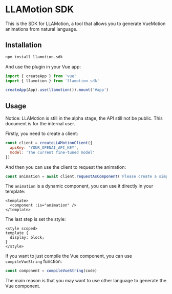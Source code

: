 # LLAMotion SDK

This is the SDK for LLAMotion, a tool that allows you to generate VueMotion animations from natural language.

## Installation

```bash
npm install llamotion-sdk
```

And use the plugin in your Vue app:

```javascript
import { createApp } from 'vue'
import { llamotion } from 'llamotion-sdk'

createApp(App).use(llamotion()).mount('#app')
```

## Usage

Notice: LLAMotion is still in the alpha stage, the API still not be public. This document is for the internal user.

Firstly, you need to create a client:

```javascript
const client = createLLAMotionClient({
  apiKey: 'YOUR_OPENAI_API_KEY',
  model: 'The current fine-tuned model'
})
```

And then you can use the client to request the animation:

```javascript
const animation = await client.requestAsComponent('Please create a simple animation that moves a rectangle and a arc with VueMotion zoom out to 2x, please use animation api scale')
```

The `animation` is a dynamic component, you can use it directly in your template:

```vue
<template>
  <component :is="animation" />
</template>
```

The last step is set the style:

```vue
<style scoped>
template {
  display: block;
}
</style>
```

If you want to just compile the Vue component, you can use `compileVueString` function:

```javascript
const component = compileVueString(code)
```

The main reason is that you may want to use other language to generate the Vue component.
